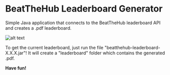 # BeatTheHub Leaderboard Generator
Simple Java application that connects to the BeatTheHub leaderboard API and creates a .pdf leaderboard.

![alt text](https://i.imgur.com/aZHule9.png)

To get the current leaderboard, just run the file "beatthehub-leaderboard-X.X.X.jar"!
It will create a "leaderboard" folder which contains the generated .pdf.

**Have fun!**
